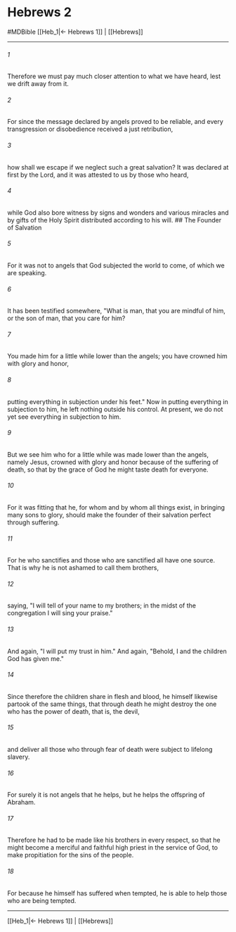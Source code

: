# Hebrews 2
#MDBible
[[Heb_1|← Hebrews 1]] | [[Hebrews]]

***

###### 1 
Therefore we must pay much closer attention to what we have heard, lest we drift away from it. 

###### 2 
For since the message declared by angels proved to be reliable, and every transgression or disobedience received a just retribution, 

###### 3 
how shall we escape if we neglect such a great salvation? It was declared at first by the Lord, and it was attested to us by those who heard, 

###### 4 
while God also bore witness by signs and wonders and various miracles and by gifts of the Holy Spirit distributed according to his will. ## The Founder of Salvation 

###### 5 
For it was not to angels that God subjected the world to come, of which we are speaking. 

###### 6 
It has been testified somewhere, "What is man, that you are mindful of him, or the son of man, that you care for him? 

###### 7 
You made him for a little while lower than the angels; you have crowned him with glory and honor, 

###### 8 
putting everything in subjection under his feet." Now in putting everything in subjection to him, he left nothing outside his control. At present, we do not yet see everything in subjection to him. 

###### 9 
But we see him who for a little while was made lower than the angels, namely Jesus, crowned with glory and honor because of the suffering of death, so that by the grace of God he might taste death for everyone. 

###### 10 
For it was fitting that he, for whom and by whom all things exist, in bringing many sons to glory, should make the founder of their salvation perfect through suffering. 

###### 11 
For he who sanctifies and those who are sanctified all have one source. That is why he is not ashamed to call them brothers, 

###### 12 
saying, "I will tell of your name to my brothers; in the midst of the congregation I will sing your praise." 

###### 13 
And again, "I will put my trust in him." And again, "Behold, I and the children God has given me." 

###### 14 
Since therefore the children share in flesh and blood, he himself likewise partook of the same things, that through death he might destroy the one who has the power of death, that is, the devil, 

###### 15 
and deliver all those who through fear of death were subject to lifelong slavery. 

###### 16 
For surely it is not angels that he helps, but he helps the offspring of Abraham. 

###### 17 
Therefore he had to be made like his brothers in every respect, so that he might become a merciful and faithful high priest in the service of God, to make propitiation for the sins of the people. 

###### 18 
For because he himself has suffered when tempted, he is able to help those who are being tempted. 

***

[[Heb_1|← Hebrews 1]] | [[Hebrews]]
